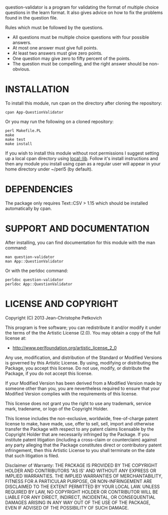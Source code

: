 question-validator is a program for validating the format of multiple
choice questions in the learn format. It also gives advice on how to
fix the problems found in the question file.

Rules which must be followed by the questions.
  - All questions must be multiple choice questions with four possible answers.
  - At most one answer must give full points.
  - At least two answers must give zero points.
  - One question may give zero to fifty percent of the points.
  - The question must be compelling, and the right answer should be non-obvious.

# INSTALLATION

To install this module, run cpan on the directory after cloning the
repository:

    cpan App-QuestionValidator

Or you may run the following on a cloned repository:

	perl Makefile.PL
	make
	make test
	make install

If you wish to install this module without root permissions I suggest
setting up a local cpan directory using
[local::lib](https://metacpan.org/module/local::lib). Follow it's
install instructions and then any module you install using cpan as a
regular user will appear in your home directory under ~/perl5 (by
default).

# DEPENDENCIES 

The package only requires Text::CSV > 1.15 which should be installed
automatically by cpan. 

# SUPPORT AND DOCUMENTATION

After installing, you can find documentation for this module with the
man command:

    man question-validator
    man App::QuestionValidator

Or with the perldoc command:

    perldoc question-validator
    perldoc App::QuestionValidator

# LICENSE AND COPYRIGHT

Copyright (C) 2013 Jean-Christophe Petkovich

This program is free software; you can redistribute it and/or modify it
under the terms of the the Artistic License (2.0). You may obtain a
copy of the full license at:

* <http://www.perlfoundation.org/artistic_license_2_0>

Any use, modification, and distribution of the Standard or Modified
Versions is governed by this Artistic License. By using, modifying or
distributing the Package, you accept this license. Do not use, modify,
or distribute the Package, if you do not accept this license.

If your Modified Version has been derived from a Modified Version made
by someone other than you, you are nevertheless required to ensure that
your Modified Version complies with the requirements of this license.

This license does not grant you the right to use any trademark, service
mark, tradename, or logo of the Copyright Holder.

This license includes the non-exclusive, worldwide, free-of-charge
patent license to make, have made, use, offer to sell, sell, import and
otherwise transfer the Package with respect to any patent claims
licensable by the Copyright Holder that are necessarily infringed by the
Package. If you institute patent litigation (including a cross-claim or
counterclaim) against any party alleging that the Package constitutes
direct or contributory patent infringement, then this Artistic License
to you shall terminate on the date that such litigation is filed.

Disclaimer of Warranty: THE PACKAGE IS PROVIDED BY THE COPYRIGHT HOLDER
AND CONTRIBUTORS "AS IS' AND WITHOUT ANY EXPRESS OR IMPLIED WARRANTIES.
THE IMPLIED WARRANTIES OF MERCHANTABILITY, FITNESS FOR A PARTICULAR
PURPOSE, OR NON-INFRINGEMENT ARE DISCLAIMED TO THE EXTENT PERMITTED BY
YOUR LOCAL LAW. UNLESS REQUIRED BY LAW, NO COPYRIGHT HOLDER OR
CONTRIBUTOR WILL BE LIABLE FOR ANY DIRECT, INDIRECT, INCIDENTAL, OR
CONSEQUENTIAL DAMAGES ARISING IN ANY WAY OUT OF THE USE OF THE PACKAGE,
EVEN IF ADVISED OF THE POSSIBILITY OF SUCH DAMAGE.

